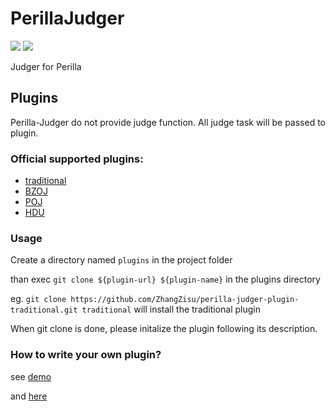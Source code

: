 # PerillaJudger
[![](https://img.shields.io/github/tag/dinisi/perilla-judger.svg?style=flat-square)](https://github.com/dinisi/perilla-judger)
[![](https://img.shields.io/badge/project-Perilla-8e44ad.svg?style=flat-square)](https://github.com/ZhangZisu/perilla)

Judger for Perilla

## Plugins

Perilla-Judger do not provide judge function.
All judge task will be passed to plugin.

### Official supported plugins:

- [traditional](https://github.com/dinisi/perilla-judger-plugin-traditional)
- [BZOJ](https://github.com/dinisi/perilla-judger-plugin-bzoj)
- [POJ](https://github.com/dinisi/perilla-judger-plugin-poj)
- [HDU](https://github.com/dinisi/perilla-judger-plugin-hdu)

### Usage

Create a directory named `plugins` in the project folder

than exec `git clone ${plugin-url} ${plugin-name}` in the plugins directory

eg. `git clone https://github.com/ZhangZisu/perilla-judger-plugin-traditional.git traditional` will install the traditional plugin

When git clone is done, please initalize the plugin following its description.

### How to write your own plugin?

see [demo](https://github.com/ZhangZisu/perilla-judger-plugin-test)

and [here](https://github.com/ZhangZisu/perilla-judger/blob/master/src/interfaces.ts#L44)
